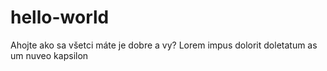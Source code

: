 # hello-world

Ahojte ako sa všetci máte je dobre a vy?
Lorem impus dolorit doletatum as um nuveo kapsilon
